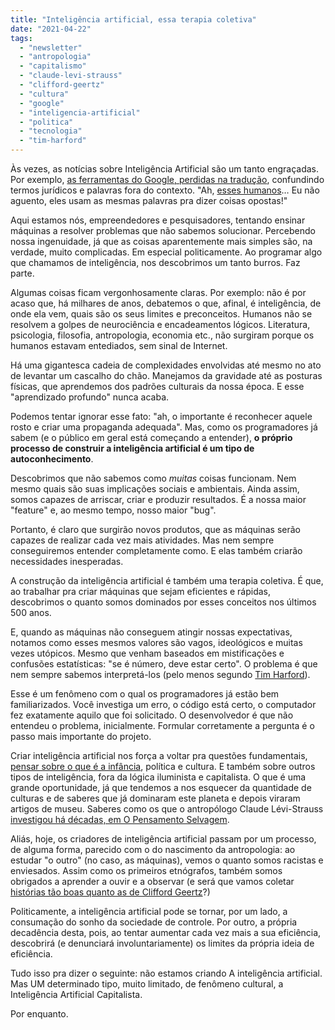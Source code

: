 ```yaml
---
title: "Inteligência artificial, essa terapia coletiva"
date: "2021-04-22"
tags: 
  - "newsletter"
  - "antropologia"
  - "capitalismo"
  - "claude-levi-strauss"
  - "clifford-geertz"
  - "cultura"
  - "google"
  - "inteligencia-artificial"
  - "politica"
  - "tecnologia"
  - "tim-harford"
---
```


Às vezes, as notícias sobre Inteligência Artificial são um tanto engraçadas. Por exemplo, [as ferramentas do Google, perdidas na tradução](https://www.reuters.com/technology/google-translation-ai-botches-legal-terms-enjoin-garnish-research-2021-04-19/), confundindo termos jurídicos e palavras fora do contexto. "Ah, [esses humanos](https://www.youtube.com/watch?v=6Lm-ZsZcsMs)… Eu não aguento, eles usam as mesmas palavras pra dizer coisas opostas!"

Aqui estamos nós, empreendedores e pesquisadores, tentando ensinar máquinas a resolver problemas que não sabemos solucionar. Percebendo nossa ingenuidade, já que as coisas aparentemente mais simples são, na verdade, muito complicadas. Em especial politicamente. Ao programar algo que chamamos de inteligência, nos descobrimos um tanto burros. Faz parte.

Algumas coisas ficam vergonhosamente claras. Por exemplo: não é por acaso que, há milhares de anos, debatemos o que, afinal, é inteligência, de onde ela vem, quais são os seus limites e preconceitos. Humanos não se resolvem a golpes de neurociência e encadeamentos lógicos. Literatura, psicologia, filosofia, antropologia, economia etc., não surgiram porque os humanos estavam entediados, sem sinal de Internet.

Há uma gigantesca cadeia de complexidades envolvidas até mesmo no ato de levantar um cascalho do chão. Manejamos da gravidade até as posturas físicas, que aprendemos dos padrões culturais da nossa época. E esse "aprendizado profundo" nunca acaba.

Podemos tentar ignorar esse fato: "ah, o importante é reconhecer aquele rosto e criar uma propaganda adequada". Mas, como os programadores já sabem (e o público em geral está começando a entender), **o próprio processo de construir a inteligência artificial é um tipo de autoconhecimento**.

Descobrimos que não sabemos como _muitas_ coisas funcionam. Nem mesmo quais são suas implicações sociais e ambientais. Ainda assim, somos capazes de arriscar, criar e produzir resultados. É a nossa maior "feature" e, ao mesmo tempo, nosso maior "bug".

Portanto, é claro que surgirão novos produtos, que as máquinas serão capazes de realizar cada vez mais atividades. Mas nem sempre conseguiremos entender completamente como. E elas também criarão necessidades inesperadas.

A construção da inteligência artificial é também uma terapia coletiva. É que, ao trabalhar pra criar máquinas que sejam eficientes e rápidas, descobrimos o quanto somos dominados por esses conceitos nos últimos 500 anos.

E, quando as máquinas não conseguem atingir nossas expectativas, notamos como esses mesmos valores são vagos, ideológicos e muitas vezes utópicos. Mesmo que venham baseados em mistificações e confusões estatísticas: "se é número, deve estar certo". O problema é que nem sempre sabemos interpretá-los (pelo menos segundo [Tim Harford](https://www.amazon.com.br/Data-Detective-Rules-Sense-Statistics/dp/0593084594?__mk_pt_BR=%C3%85M%C3%85%C5%BD%C3%95%C3%91&dchild=1&keywords=tim+harford&qid=1618945473&sr=8-1&linkCode=ll1&tag=eduf-20&linkId=facb3be8c66c8dc3aae856ce7542b410&language=pt_BR&ref_=as_li_ss_tl)).

Esse é um fenômeno com o qual os programadores já estão bem familiarizados. Você investiga um erro, o código está certo, o computador fez exatamente aquilo que foi solicitado. O desenvolvedor é que não entendeu o problema, inicialmente. Formular corretamente a pergunta é o passo mais importante do projeto.

Criar inteligência artificial nos força a voltar pra questões fundamentais, [pensar sobre o que é a infância](https://www.nytimes.com/2021/04/16/podcasts/ezra-klein-podcast-alison-gopnik-transcript.html), política e cultura. E também sobre outros tipos de inteligência, fora da lógica iluminista e capitalista. O que é uma grande oportunidade, já que tendemos a nos esquecer da quantidade de culturas e de saberes que já dominaram este planeta e depois viraram artigos de museu. Saberes como os que o antropólogo Claude Lévi-Strauss [investigou há décadas, em O Pensamento Selvagem](https://www.amazon.com.br/Pensamento-Selvagem-Claude-L%C3%A9vi-Strauss/dp/8530800834?__mk_pt_BR=%C3%85M%C3%85%C5%BD%C3%95%C3%91&dchild=1&keywords=o+pensamento+selvagem&qid=1618869976&sr=8-3&linkCode=ll1&tag=eduf-20&linkId=435a828dfbfedf7b2a84061e78222b42&language=pt_BR&ref_=as_li_ss_tl).

Aliás, hoje, os criadores de inteligência artificial passam por um processo, de alguma forma, parecido com o do nascimento da antropologia: ao estudar "o outro" (no caso, as máquinas), vemos o quanto somos racistas e enviesados. Assim como os primeiros etnógrafos, também somos obrigados a aprender a ouvir e a observar (e será que vamos coletar [histórias tão boas quanto as de Clifford Geertz](https://www.amazon.com.br/Interpreta%C3%A7%C3%A3o-das-Culturas-Clifford-Geertz/dp/8521613334?__mk_pt_BR=%C3%85M%C3%85%C5%BD%C3%95%C3%91&dchild=1&keywords=Clifford+Geertz&qid=1618870113&sr=8-1&linkCode=ll1&tag=eduf-20&linkId=de95e95509f1aa985f906d483efde2fe&language=pt_BR&ref_=as_li_ss_tl)?)

Politicamente, a inteligência artificial pode se tornar, por um lado, a consumação do sonho da sociedade de controle. Por outro, a própria decadência desta, pois, ao tentar aumentar cada vez mais a sua eficiência, descobrirá (e denunciará involuntariamente) os limites da própria ideia de eficiência.

Tudo isso pra dizer o seguinte: não estamos criando A inteligência artificial. Mas UM determinado tipo, muito limitado, de fenômeno cultural, a Inteligência Artificial Capitalista.

Por enquanto.
